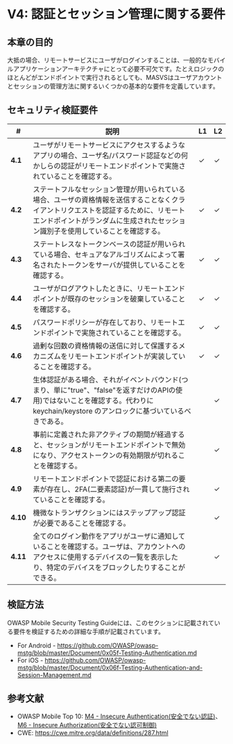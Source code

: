 # V4: 認証とセッション管理に関する要件

## 本章の目的

大抵の場合、リモートサービスにユーザがログインすることは、一般的なモバイルアプリケーションアーキテクチャにとって必要不可欠です。たとえロジックのほとんどがエンドポイントで実行されるとしても、MASVSはユーザアカウントとセッションの管理方法に関するいくつかの基本的な要件を定義しています。

## セキュリティ検証要件

| # | 説明 | L1 | L2 |
| --- | --- | --- | --- |
| **4.1** | ユーザがリモートサービスにアクセスするようなアプリの場合、ユーザ名/パスワード認証などの何かしらの認証がリモートエンドポイントで実施されていることを確認する。 | ✓ | ✓ |
| **4.2** | ステートフルなセッション管理が用いられている場合、ユーザの資格情報を送信することなくクライアントリクエストを認証するために、リモートエンドポイントがランダムに生成されたセッション識別子を使用していることを確認する。  | ✓ | ✓ |
| **4.3** | ステートレスなトークンベースの認証が用いられている場合、セキュアなアルゴリズムによって署名されたトークンをサーバが提供していることを確認する。 | ✓ | ✓ |
| **4.4** | ユーザがログアウトしたときに、リモートエンドポイントが既存のセッションを破棄していることを確認する。 | ✓ | ✓ |
| **4.5** | パスワードポリシーが存在しており、リモートエンドポイントで実施されていることを確認する。 | ✓ | ✓ |
| **4.6** | 過剰な回数の資格情報の送信に対して保護するメカニズムをリモートエンドポイントが実装していることを確認する。 | ✓ | ✓ |
| **4.7** | 生体認証がある場合、それがイベントバウンド(つまり、単に"true"、"false"を返すだけのAPIの使用)ではないことを確認する。代わりに keychain/keystore のアンロックに基づいているべきである。 |   | ✓ |
| **4.8** | 事前に定義された非アクティブの期間が経過すると、セッションがリモートエンドポイントで無効になり、アクセストークンの有効期限が切れることを確認する。 |   | ✓ |
| **4.9** | リモートエンドポイントで認証における第二の要素が存在し、2FA(二要素認証)が一貫して施行されていることを確認する。  |   | ✓ |
| **4.10** | 機微なトランザクションにはステップアップ認証が必要であることを確認する。 |   | ✓ |
| **4.11** | 全てのログイン動作をアプリがユーザに通知していることを確認する。ユーザは、アカウントへのアクセスに使用するデバイスの一覧を表示したり、特定のデバイスをブロックしたりすることができる。 |  | ✓ |

## 検証方法

OWASP Mobile Security Testing Guideには、このセクションに記載されている要件を検証するための詳細な手順が記載されています。

- For Android - https://github.com/OWASP/owasp-mstg/blob/master/Document/0x05f-Testing-Authentication.md
- For iOS - https://github.com/OWASP/owasp-mstg/blob/master/Document/0x06f-Testing-Authentication-and-Session-Management.md

## 参考文献

- OWASP Mobile Top 10: [M4 - Insecure Authentication(安全でない認証)](https://www.owasp.org/index.php/Mobile_Top_10_2016-M4-Insecure_Authentication)、[M6 - Insecure Authorization(安全でない認可制御)](https://www.owasp.org/index.php/Mobile_Top_10_2016-M6-Insecure_Authorization)
- CWE:  https://cwe.mitre.org/data/definitions/287.html

